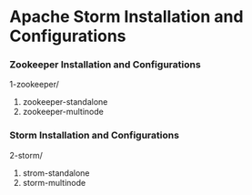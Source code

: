 # Apache Storm Installation and Configurations


### Zookeeper Installation and Configurations
1-zookeeper/
1. zookeeper-standalone
2. zookeeper-multinode

### Storm Installation and Configurations
2-storm/
1. strom-standalone
2. storm-multinode
